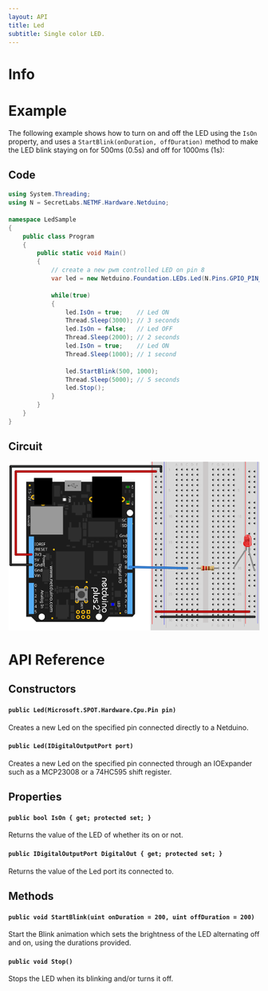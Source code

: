 ```yaml
---
layout: API
title: Led
subtitle: Single color LED.
---
```


# Info



# Example

The following example shows how to turn on and off the LED using the `IsOn` property, and uses a `StartBlink(onDuration, offDuration)` method to make the LED blink staying on for 500ms (0.5s) and off for 1000ms (1s):

## Code

```csharp
using System.Threading;
using N = SecretLabs.NETMF.Hardware.Netduino;

namespace LedSample
{
    public class Program
    {
        public static void Main()
        {
            // create a new pwm controlled LED on pin 8
            var led = new Netduino.Foundation.LEDs.Led(N.Pins.GPIO_PIN_D8);

            while(true)
            {
                led.IsOn = true;    // Led ON
                Thread.Sleep(3000); // 3 seconds
                led.IsOn = false;   // Led OFF
                Thread.Sleep(2000); // 2 seconds
                led.IsOn = true;    // Led ON
                Thread.Sleep(1000); // 1 second

                led.StartBlink(500, 1000);
                Thread.Sleep(5000); // 5 seconds
                led.Stop();
            }
        }
    }
}
```

## Circuit

![](Led_bb.svg)

# API Reference

## Constructors

#### `public Led(Microsoft.SPOT.Hardware.Cpu.Pin pin)`

Creates a new Led on the specified pin connected directly to a Netduino.

#### `public Led(IDigitalOutputPort port)`

Creates a new Led on the specified pin connected through an IOExpander such as a MCP23008 or a 74HC595 shift register.

## Properties

#### `public bool IsOn { get; protected set; }`

Returns the value of the LED of whether its on or not.

#### `public IDigitalOutputPort DigitalOut { get; protected set; }`

Returns the value of the Led port its connected to.

## Methods

#### `public void StartBlink(uint onDuration = 200, uint offDuration = 200)`

Start the Blink animation which sets the brightness of the LED alternating off and on, using the durations provided.

#### `public void Stop()`

Stops the LED when its blinking and/or turns it off.